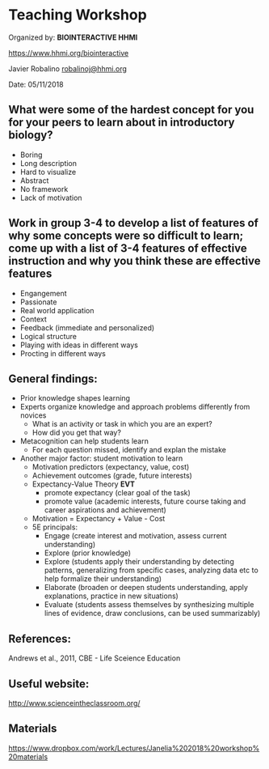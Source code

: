 # Teaching Workshop

Organized by: **BIOINTERACTIVE HHMI**

https://www.hhmi.org/biointeractive

Javier Robalino robalinoj@hhmi.org

Date: 05/11/2018

## What were some of the hardest concept for you for your peers to learn about in introductory biology?

* Boring
* Long description
* Hard to visualize
* Abstract
* No framework
* Lack of motivation

## Work in group 3-4 to develop a list of features of why some concepts were so difficult to learn; come up with a list of 3-4 features of effective instruction and why you think these are effective features

* Engangement
* Passionate
* Real world application
* Context
* Feedback (immediate and personalized)
* Logical structure
* Playing with ideas in different ways
* Procting in different ways

## General findings:
* Prior knowledge shapes learning
* Experts organize knowledge and approach problems differently from novices
    * What is an activity or task in which you are an expert?
    * How did you get that way?
* Metacognition can help students learn
    * For each question missed, identify and explan the mistake
* Another major factor: student motivation to learn
    * Motivation predictors (expectancy, value, cost)
    * Achievement outcomes (grade, future interests)
    * Expectancy-Value Theory **EVT**
        * promote expectancy (clear goal of the task)
        * promote value (academic interests, future course taking and career aspirations and achievement)
    * Motivation = Expectancy + Value - Cost
    * 5E principals:
        * Engage (create interest and motivation, assess current understanding)
        * Explore (prior knowledge)
        * Explore (students apply their understanding by detecting patterns, generalizing from specific cases, analyzing data etc to help formalize their understanding)
        * Elaborate (broaden or deepen students understanding, apply explanations, practice in new situations)
        * Evaluate (students assess themselves by synthesizing multiple lines of evidence, draw conclusions, can be used summarizably)
        
## References:
Andrews et al., 2011, CBE - Life Sceience Education

## Useful website:
http://www.scienceintheclassroom.org/

## Materials
https://www.dropbox.com/work/Lectures/Janelia%202018%20workshop%20materials
